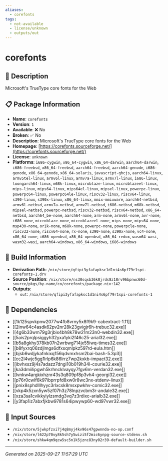 ```yaml
---
aliases:
  - corefonts
tags:
  - not-available
  - license/unknown
  - outputs/out
---
```


# corefonts

## 📝 Description

Microsoft's TrueType core fonts for the Web

## 📋 Package Information

- **Name**: `corefonts`
- **Version**: `1`
- **Available**: ❌ No
- **Broken**: ✅ No
- **Description**: Microsoft's TrueType core fonts for the Web
- **Homepage**: [https://corefonts.sourceforge.net/](https://corefonts.sourceforge.net/)
- **License**: `unknown`
- **Platforms**: `i686-cygwin`, `x86_64-cygwin`, `x86_64-darwin`, `aarch64-darwin`, `i686-freebsd`, `x86_64-freebsd`, `aarch64-freebsd`, `aarch64-genode`, `i686-genode`, `x86_64-genode`, `x86_64-solaris`, `javascript-ghcjs`, `aarch64-linux`, `armv5tel-linux`, `armv6l-linux`, `armv7a-linux`, `armv7l-linux`, `i686-linux`, `loongarch64-linux`, `m68k-linux`, `microblaze-linux`, `microblazeel-linux`, `mips-linux`, `mips64-linux`, `mips64el-linux`, `mipsel-linux`, `powerpc-linux`, `powerpc64-linux`, `powerpc64le-linux`, `riscv32-linux`, `riscv64-linux`, `s390-linux`, `s390x-linux`, `x86_64-linux`, `mmix-mmixware`, `aarch64-netbsd`, `armv6l-netbsd`, `armv7a-netbsd`, `armv7l-netbsd`, `i686-netbsd`, `m68k-netbsd`, `mipsel-netbsd`, `powerpc-netbsd`, `riscv32-netbsd`, `riscv64-netbsd`, `x86_64-netbsd`, `aarch64_be-none`, `aarch64-none`, `arm-none`, `armv6l-none`, `avr-none`, `i686-none`, `microblaze-none`, `microblazeel-none`, `mips-none`, `mips64-none`, `msp430-none`, `or1k-none`, `m68k-none`, `powerpc-none`, `powerpcle-none`, `riscv32-none`, `riscv64-none`, `rx-none`, `s390-none`, `s390x-none`, `vc4-none`, `x86_64-none`, `i686-openbsd`, `x86_64-openbsd`, `x86_64-redox`, `wasm64-wasi`, `wasm32-wasi`, `aarch64-windows`, `x86_64-windows`, `i686-windows`

## 🔧 Build Information

- **Derivation Path**: `/nix/store/qfipi3yfafapksc1d1ni4s6pf79r1spi-corefonts-1.drv`
- **Source Position**: `/nix/store/ns30sqxb36k8jrds8z18rv96bpnwc60d-source/pkgs/by-name/co/corefonts/package.nix:142`
- **Outputs**:
  - `out`:  `/nix/store/qfipi3yfafapksc1d1ni4s6pf79r1spi-corefonts-1`

## 🔗 Dependencies

- [[1k125spvkpnw2077w4fb8vrny5x8f9k9-cabextract-1.11]]
- [[2inw64c4asdk62pv2nr28k23gvigjr6h-trebuc32.exe]]
- [[4g6b33wm79g3rjbix4bh8k78w21m23n0-webdin32.exe]]
- [[5ais2prqlpsiggyh32yxa1yki2f46c25-arial32.exe]]
- [[b5a8gkhy378kb07n2wrbwg714jx55iwq-times32.exe]]
- [[b8fyxrq06zdjlmgs6dfxsqmlpkz597rd-eula.htm]]
- [[bjsb6wdjykafnkixq156qdvmxhsm2bai-bash-5.3p3]]
- [[cc2l4wjc5gg1lrlp6k86lrrz7wp2kxkb-impact32.exe]]
- [[ibvhxsz9j4s7adazz7dngi10b019h34l-courie32.exe]]
- [[ka3dmiilipgwh5krhncklvayqy7fgv6m-verdan32.exe]]
- [[lvnkw4argkixhznr43s3q809pf8p3vh4-georgi32.exe]]
- [[p76r0cwlf6k97ibprrpfd8xw0r8wc3nx-stdenv-linux]]
- [[pnix8sphdlllhyyc3rlxcsk8msxpwkhv-comic32.exe]]
- [[vkp4k5zxn5yw5zf07h3z78lnpzvcbm3r-andale32.exe]]
- [[xza3sa1cvikkyiylzsmdg3vq7z3rdixc-arialb32.exe]]
- [[y3fap1iz7abxfjkbw9781s64ipwywp60-wd97vwr32.exe]]

## 📁 Input Sources

- `/nix/store/5jwkpfzxi7j4q8myj4kv96s47gpwnnda-no-op.conf`
- `/nix/store/l622p70vy8k5sh7y5wizi5f2mic6ynpg-source-stdenv.sh`
- `/nix/store/shkw4qm9qcw5sc5n1k5jznc83ny02r39-default-builder.sh`

---
*Generated on 2025-09-27 11:57:29 UTC*
